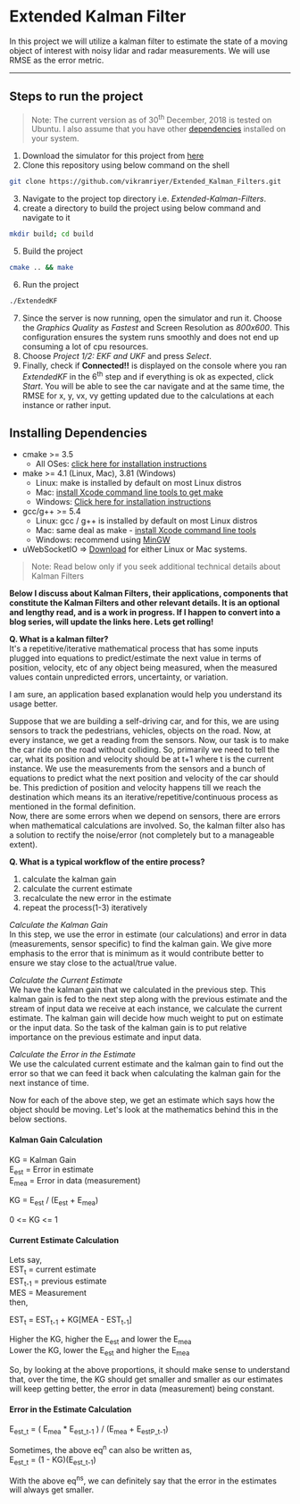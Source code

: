 # Extended Kalman Filter

In this project we will utilize a kalman filter to estimate the state of a moving object of interest with noisy lidar and radar measurements.
We will use RMSE as the error metric.

---

## Steps to run the project
> Note: The current version as of 30<sup>th</sup> December, 2018 is tested on Ubuntu. I also assume that you have other [dependencies](#dependencies) installed on your system.
1. Download the simulator for this project from [here](https://github.com/udacity/self-driving-car-sim/releases)
2. Clone this repository using below command on the shell
```bash
git clone https://github.com/vikramriyer/Extended_Kalman_Filters.git
```
3. Navigate to the project top directory i.e. _Extended-Kalman-Filters_.
4. create a directory to build the project using below command and navigate to it
```bash
mkdir build; cd build
```
5. Build the project
```bash
cmake .. && make
```
6. Run the project
```bash
./ExtendedKF
```
7. Since the server is now running, open the simulator and run it. Choose the _Graphics Quality_ as _Fastest_ and Screen Resolution as _800x600_. This configuration ensures the system runs smoothly and does not end up consuming a lot of cpu resources.
8. Choose _Project 1/2: EKF and UKF_ and press _Select_.
9. Finally, check if __Connected!!__ is displayed on the console where you ran _ExtendedKF_ in the 6<sup>th</sup> step and if everything is ok as expected, click _Start_. You will be able to see the car navigate and at the same time, the RMSE for x, y, vx, vy getting updated due to the calculations at each instance or rather input.

<a id="dependencies"></a>
## Installing Dependencies

* cmake >= 3.5
  * All OSes: [click here for installation instructions](https://cmake.org/install/)
* make >= 4.1 (Linux, Mac), 3.81 (Windows)
  * Linux: make is installed by default on most Linux distros
  * Mac: [install Xcode command line tools to get make](https://developer.apple.com/xcode/features/)
  * Windows: [Click here for installation instructions](http://gnuwin32.sourceforge.net/packages/make.htm)
* gcc/g++ >= 5.4
  * Linux: gcc / g++ is installed by default on most Linux distros
  * Mac: same deal as make - [install Xcode command line tools](https://developer.apple.com/xcode/features/)
  * Windows: recommend using [MinGW](http://www.mingw.org/)
* uWebSocketIO => [Download](https://github.com/uWebSockets/uWebSockets) for either Linux or Mac systems. 


> Note: Read below only if you seek additional technical details about Kalman Filters

__Below I discuss about Kalman Filters, their applications, components that constitute the Kalman Filters and other relevant details. It is an optional and lengthy read, and is a work in progress. If I happen to convert into a blog series, will update the links here. Lets get rolling!__

__Q. What is a kalman filter?__ <br>
It's a repetitive/iterative mathematical process that has some inputs plugged into equations to predict/estimate the next value in terms of position, velocity, etc of any object being measured, when the measured values contain unpredicted errors, uncertainty, or variation.

I am sure, an application based explanation would help you understand its usage better.

Suppose that we are building a self-driving car, and for this, we are using sensors to track the pedestrians, vehicles, objects on the road. Now, at every instance, we get a reading from the sensors. Now, our task is to make the car ride on the road without colliding. So, primarily we need to tell the car, what its position and velocity should be at t+1 where t is the current instance. We use the measurements from the sensors and a bunch of equations to predict what the next position and velocity of the car should be. This prediction of position and velocity happens till we reach the destination which means its an iterative/repetitive/continuous process as mentioned in the formal definition. <br>
Now, there are some errors when we depend on sensors, there are errors when mathematical calculations are involved. So, the kalman filter also has a solution to rectify the noise/error (not completely but to a manageable extent).

__Q. What is a typical workflow of the entire process?__ <br>
1. calculate the kalman gain
2. calculate the current estimate
3. recalculate the new error in the estimate
4. repeat the process(1-3) iteratively

_Calculate the Kalman Gain_ <br>
In this step, we use the error in estimate (our calculations) and error in data (measurements, sensor specific) to find the kalman gain. We give more emphasis to the error that is minimum as it would contribute better to ensure we stay close to the actual/true value.

_Calculate the Current Estimate_ <br>
We have the kalman gain that we calculated in the previous step. This kalman gain is fed to the next step along with the previous estimate and the stream of input data we receive at each instance, we calculate the current estimate. The kalman gain will decide how much weight to put on estimate or the input data. So the task of the kalman gain is to put relative importance on the previous estimate and input data.

_Calculate the Error in the Estimate_ <br>
We use the calculated current estimate and the kalman gain to find out the error so that we can feed it back when calculating the kalman gain for the next instance of time.

Now for each of the above step, we get an estimate which says how the object should be moving. Let's look at the mathematics behind this in the below sections.

#### Kalman Gain Calculation

KG = Kalman Gain <br>
E<sub>est</sub> = Error in estimate <br>
E<sub>mea</sub> = Error in data (measurement) <br>

KG = E<sub>est</sub> / (E<sub>est</sub> + E<sub>mea</sub>)

0 <= KG <= 1

#### Current Estimate Calculation

Lets say, <br>
EST<sub>t</sub> = current estimate <br>
EST<sub>t-1</sub> = previous estimate <br>
MES = Measurement <br>
then, 

EST<sub>t</sub> = EST<sub>t-1</sub> + KG[MEA - EST<sub>t-1</sub>]

Higher the KG, higher the E<sub>est</sub> and lower the E<sub>mea</sub> <br>
Lower the KG, lower the E<sub>est</sub> and higher the E<sub>mea</sub>

So, by looking at the above proportions, it should make sense to understand that, over the time, the KG should get smaller and smaller as our estimates will keep getting better, the error in data (measurement) being constant.

#### Error in the Estimate Calculation

E<sub>est_t</sub> = ( E<sub>mea</sub> * E<sub>est_t-1</sub> ) / (E<sub>mea</sub> + E<sub>estP_t-1</sub>)

Sometimes, the above eq<sup>n</sup> can also be written as, <br>
E<sub>est_t</sub> = (1 - KG)(E<sub>est_t-1</sub>)

With the above eq<sup>ns</sup>, we can definitely say that the error in the estimates will always get smaller. 
